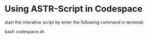 # Using ASTR-Script in Codespace

start the interative script by enter the following command in terminal:


bash codespace.sh 

